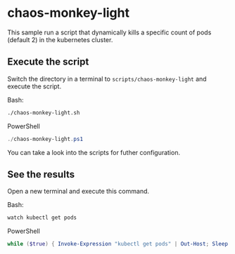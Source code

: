 # chaos-monkey-light

This sample run a script that dynamically kills a specific count of pods (default 2) in the kubernetes cluster.

## Execute the script

Switch the directory in a terminal to `scripts/chaos-monkey-light` and execute the script.

Bash:
```BASH
./chaos-monkey-light.sh
```

PowerShell
```PowerShell
./chaos-monkey-light.ps1
```

You can take a look into the scripts for futher configuration.

## See the results

Open a new terminal and execute this command.

Bash:
```BASH
watch kubectl get pods
```

PowerShell
```PowerShell
while ($true) { Invoke-Expression "kubectl get pods" | Out-Host; Sleep 2; Clear }
```
